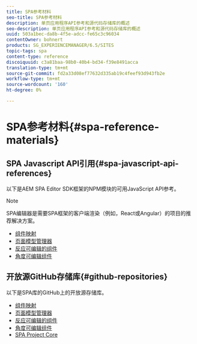 ```yaml
---
title: SPA参考材料
seo-title: SPA参考材料
description: 单页应用程序API参考和源代码存储库的概述
seo-description: 单页应用程序API参考和源代码存储库的概述
uuid: 503a1bec-da8b-4f5e-adcc-fe65c3c96034
contentOwner: bohnert
products: SG_EXPERIENCEMANAGER/6.5/SITES
topic-tags: spa
content-type: reference
discoiquuid: c3a81baa-98b0-40b4-bd34-f39e8491acca
translation-type: tm+mt
source-git-commit: fd2a33d08ef77632d335ab19c4feef93d943fb2e
workflow-type: tm+mt
source-wordcount: '160'
ht-degree: 0%

---
```



# SPA参考材料{#spa-reference-materials}

## SPA Javascript API引用{#spa-javascript-api-references}

以下是AEM SPA Editor SDK框架的NPM模块的可用JavaScript API参考。

>[!NOTE]
>
>SPA编辑器是需要SPA框架的客户端渲染（例如，React或Angular）的项目的推荐解决方案。

* [组件映射](https://www.npmjs.com/package/@adobe/aem-spa-component-mapping)
* [页面模型管理器](https://www.npmjs.com/package/@adobe/aem-spa-model-manager)
* [反应可编辑的组件](https://www.npmjs.com/package/@adobe/aem-react-editable-components)
* [角度可编辑组件](https://www.npmjs.com/package/@adobe/aem-angular-editable-components)

## 开放源GitHub存储库{#github-repositories}

以下是SPA库的GitHub上的开放源存储库。

* [组件映射](https://github.com/adobe/aem-spa-component-mapping)
* [页面模型管理器](https://github.com/adobe/aem-spa-page-model-manager)
* [反应可编辑的组件](https://github.com/adobe/aem-react-editable-components)
* [角度可编辑组件](https://github.com/adobe/aem-angular-editable-components)
* [SPA Project Core](https://github.com/adobe/aem-spa-project-core)